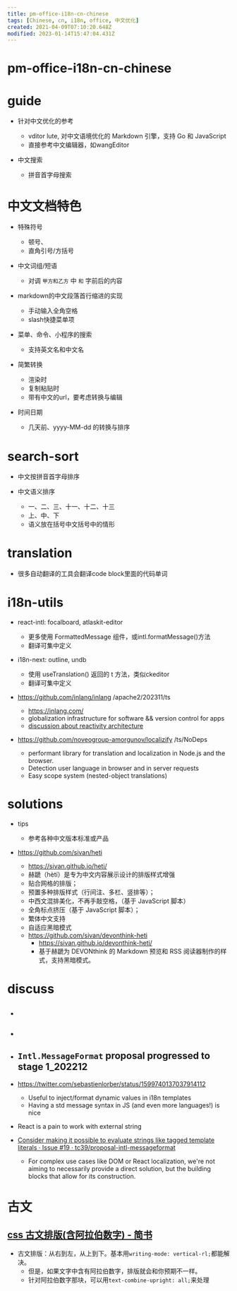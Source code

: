 ```yaml
---
title: pm-office-i18n-cn-chinese
tags: [Chinese, cn, i18n, office, 中文优化]
created: 2021-04-09T07:10:20.648Z
modified: 2023-01-14T15:47:04.431Z
---
```


# pm-office-i18n-cn-chinese

# guide

- 针对中文优化的参考
  - vditor lute, 对中文语境优化的 Markdown 引擎，支持 Go 和 JavaScript
  - 直接参考中文编辑器，如wangEditor

- 中文搜索
  - 拼音首字母搜索
# 中文文档特色
- 特殊符号
  - 顿号、
  - 直角引号/方括号

- 中文词组/短语
  - 对调 `甲方和乙方` 中 `和` 字前后的内容

- markdown的中文段落首行缩进的实现
  - 手动输入全角空格
  - slash快捷菜单项

- 菜单、命令、小程序的搜索
  - 支持英文名和中文名

- 简繁转换
  - 渲染时
  - 复制粘贴时
  - 带有中文的url，要考虑转换与编辑

- 时间日期
  - 几天前、yyyy-MM-dd 的转换与排序
# search-sort
- 中文按拼音首字母排序

- 中文语义排序
  - 一、二、三、十一、十二、十三
  - 上、中、下
  - 语义放在括号中文括号中的情形
# translation
- 很多自动翻译的工具会翻译code block里面的代码单词
# i18n-utils
- react-intl: focalboard, atlaskit-editor
  - 更多使用 FormattedMessage 组件，或intl.formatMessage()方法
  - 翻译可集中定义

- i18n-next: outline, undb
  - 使用 useTranslation() 返回的 t 方法，类似ckeditor
  - 翻译可集中定义

- https://github.com/inlang/inlang /apache2/202311/ts
  - https://inlang.com/
  - globalization infrastructure for software && version control for apps
  - [discussion about reactivity architecture](https://github.com/inlang/inlang/issues/1122)

- https://github.com/noveogroup-amorgunov/localizify /ts/NoDeps
  - performant library for translation and localization in Node.js and the browser.
  - Detection user language in browser and in server requests
  - Easy scope system (nested-object translations)
# solutions
- tips
  - 参考各种中文版本标准或产品

- https://github.com/sivan/heti
  - https://sivan.github.io/heti/
  - 赫蹏（hètí）是专为中文内容展示设计的排版样式增强
  - 贴合网格的排版；
  - 预置多种排版样式（行间注、多栏、竖排等）；
  - 中西文混排美化，不再手敲空格，（基于 JavaScript 脚本）
  - 全角标点挤压（基于 JavaScript 脚本）；
  -  繁体中文支持
  - 自适应黑暗模式
  - https://github.com/sivan/devonthink-heti
    - https://sivan.github.io/devonthink-heti/
    - 基于赫蹏为 DEVONthink 的 Markdown 预览和 RSS 阅读器制作的样式，支持黑暗模式。
# discuss
- ## 

- ## 

- ##  `Intl.MessageFormat` proposal progressed to stage 1_202212
- https://twitter.com/sebastienlorber/status/1599740137037914112
  - Useful to inject/format dynamic values in i18n templates
  - Having a std message syntax in JS (and even more languages!) is nice
- React is a pain to work with external string 
- [Consider making it possible to evaluate strings like tagged template literals · Issue #19 · tc39/proposal-intl-messageformat](https://github.com/tc39/proposal-intl-messageformat/issues/19)
  - For complex use cases like DOM or React localization, we're not aiming to necessarily provide a direct solution, but the building blocks that allow for its construction.

# 古文

## [css 古文排版(含阿拉伯数字) - 简书](https://www.jianshu.com/p/7e42b6145101)

- 古文排版：从右到左，从上到下。基本用`writing-mode: vertical-rl;`都能解决。
  - 但是，如果文字中含有阿拉伯数字，排版就会和你预期不一样。
  - 针对阿拉伯数字那块，可以用`text-combine-upright: all;`来处理
